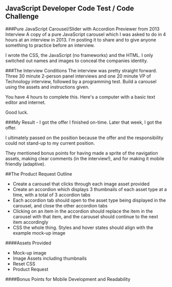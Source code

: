 ## JavaScript Developer Code Test / Code Challenge 

###Pure JavaScript Carousel/Slider with Accordion Previewer from 2013 Interview
A copy of a pure JavaScript carousel which I was asked to do in 4 hours at an interview in 2013. I'm posting it to share and to give anyone something to practice before an interview.

I wrote the CSS, the JavaScript (no frameworks) and the HTML. I only switched out names and images to conceal the companies identity.

###The Interview Conditions
The interview was pretty straight forward. Three 30 minute 2-person panel interviews and one 20 minute VP of Technology interview, followed by a programming test. Build a carousel using the assets and instructions given.

You have 4 hours to complete this. Here's a computer with a basic text editor and internet.

Good luck.

###My Result - I got the offer
I finished on-time. Later that week, I got the offer.

I ultimately passed on the position because the offer and the responsibility could not stand-up to my current position.

They mentioned bonus points for having made a sprite of the navigation assets, making clear comments (in the interview!), and for making it mobile friendly (adaptive).

##The Product Request Outline
 * Create a carousel that clicks through each image asset provided
 * Create an accordion which displays 3 thumbnails of each asset type at a time, with a total of 3 accordion tabs
 * Each accordion tab should open to the asset type being displayed in the carousel, and close the other accordion tabs
 * Clicking on an item in the accordion should replace the item in the carousel with that item, and the carousel should continue to the next item accordingly
 * CSS the whole thing. Styles and hover states should align with the example mock-up image

####Assets Provided
 * Mock-up image
 * Image Assets including thumbnails
 * Reset CSS
 * Product Request

####Bonus Points for Mobile Development and Readability
